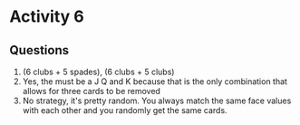# Activity 6
## Questions
1) (6 clubs + 5 spades), (6 clubs + 5 clubs)  
2) Yes, the must be a J Q and K because that is the only combination that allows for three cards to be removed  
3) No strategy, it's pretty random. You always match the same face values with each other and you randomly get the same cards.  
